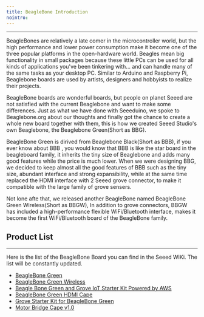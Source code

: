 ```yaml
---
title: BeagleBone Introduction
nointro:
---
```


---
BeagleBones are relatively a late comer in the microcontroller world, but the high performance and lower power consumption make it become one of the three popular platforms in the open-hardware world. Beagles mean big functionality in small packages because these little PCs can be used for all kinds of applications you've been tinkering with... and can handle many of the same tasks as your desktop PC. Similar to Arduino and Raspberry Pi, Beaglebone boards are used by artists, designers and hobbyists to realize their projects.

BeagleBone boards are wonderful boards, but people on planet Seeed are not satisfied with the current Beaglebone and want to make some differences. Just as what we have done with Seeeduino, we spoke to Beaglebone.org about our thoughts and finally got the chance to create a whole new board together with them, this is how we created Seeed Studio's own Beaglebone, the Beaglebone Green(Short as BBG).

BeagleBone Green is dirived from Beaglebone Black(Short as BBB), if you ever know about BBB , you would know that BBB is like the star board in the beagleboard family, it inherits the tiny size of Beaglebone and adds many good features while the price is much lower. When we were designing BBG, we decided to keep almost all the good features of BBB such as the tiny size, abundant interface and strong expansibility, while at the same time replaced the HDMI interface with 2 Seeed grove connector, to make it compatible with the large family of grove sensers.

Not lone afte that, we released another BeagleBone named BeagleBone Green Wireless(Short as BBGW), In addition to grove connectors, BBGW has included a high-performance flexible WiFi/Bluetooth interface, makes it become the first WiFi/Bluetooth board of the BeagleBone family.


## Product  List
---
Here is the list of the BeagleBone Board you can find in the Seeed WiKi. The list will be constantly updated.

- [BeagleBone Green](http://wiki.seeed.cc/BeagleBone_Green/)
- [BeagleBone Green Wireless](http://wiki.seeed.cc/BeagleBone_Green_Wireless/)
- [Beagle Bone Green and Grove IoT Starter Kit Powered by AWS](/Beagle_Bone_Green_and_Grove_IoT_Starter_Kit_Powered_by_AWS/)
- [BeagleBone Green HDMI Cape](/BeagleBone_Green_HDMI_Cape/)
- [Grove Starter Kit for BeagleBone Green](/Grove_Starter_Kit_for_BeagleBone_Green/)
- [Motor Bridge Cape v1.0](/Motor_Bridge_Cape_v1.0/)
